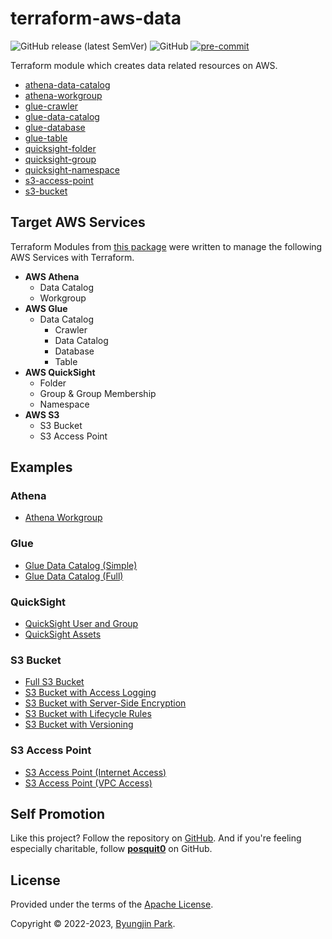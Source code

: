 # terraform-aws-data

![GitHub release (latest SemVer)](https://img.shields.io/github/v/release/tedilabs/terraform-aws-data?color=blue&sort=semver&style=flat-square)
![GitHub](https://img.shields.io/github/license/tedilabs/terraform-aws-data?color=blue&style=flat-square)
[![pre-commit](https://img.shields.io/badge/pre--commit-enabled-brightgreen?logo=pre-commit&logoColor=white&style=flat-square)](https://github.com/pre-commit/pre-commit)

Terraform module which creates data related resources on AWS.

- [athena-data-catalog](./modules/athena-data-catalog)
- [athena-workgroup](./modules/athena-workgroup)
- [glue-crawler](./modules/glue-crawler)
- [glue-data-catalog](./modules/glue-data-catalog)
- [glue-database](./modules/glue-database)
- [glue-table](./modules/glue-table)
- [quicksight-folder](./modules/quicksight-folder)
- [quicksight-group](./modules/quicksight-group)
- [quicksight-namespace](./modules/quicksight-namespace)
- [s3-access-point](./modules/s3-access-point)
- [s3-bucket](./modules/s3-bucket)


## Target AWS Services

Terraform Modules from [this package](https://github.com/tedilabs/terraform-aws-data) were written to manage the following AWS Services with Terraform.

- **AWS Athena**
  - Data Catalog
  - Workgroup
- **AWS Glue**
  - Data Catalog
    - Crawler
    - Data Catalog
    - Database
    - Table
- **AWS QuickSight**
  - Folder
  - Group & Group Membership
  - Namespace
- **AWS S3**
  - S3 Bucket
  - S3 Access Point


## Examples

### Athena

- [Athena Workgroup](./examples/athena-workgroup)

### Glue

- [Glue Data Catalog (Simple)](./examples/glue-data-catalog-simple)
- [Glue Data Catalog (Full)](./examples/glue-data-catalog-full)

### QuickSight

- [QuickSight User and Group](./examples/quicksight-user-and-group)
- [QuickSight Assets](./examples/quicksight-assets)

### S3 Bucket

- [Full S3 Bucket](./examples/s3-bucket-full)
- [S3 Bucket with Access Logging](./examples/s3-bucket-access-logging)
- [S3 Bucket with Server-Side Encryption](./examples/s3-bucket-encryption)
- [S3 Bucket with Lifecycle Rules](./examples/s3-bucket-lifecycle-rules)
- [S3 Bucket with Versioning](./examples/s3-bucket-versioning)

### S3 Access Point

- [S3 Access Point (Internet Access)](./examples/s3-access-point-internet)
- [S3 Access Point (VPC Access)](./examples/s3-access-point-vpc)


## Self Promotion

Like this project? Follow the repository on [GitHub](https://github.com/tedilabs/terraform-aws-data). And if you're feeling especially charitable, follow **[posquit0](https://github.com/posquit0)** on GitHub.


## License

Provided under the terms of the [Apache License](LICENSE).

Copyright © 2022-2023, [Byungjin Park](https://www.posquit0.com).
